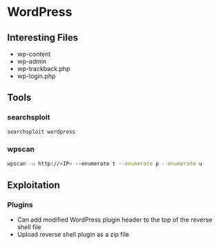 # WordPress

## Interesting Files

* wp-content
* wp-admin
* wp-trackback.php
* wp-login.php

## Tools

### searchsploit

```bash
searchsploit wordpress
```

### wpscan

```bash
wpscan -u http://<IP> --enumerate t --enumerate p --enumerate u
```

## Exploitation

### Plugins

* Can add modified WordPress plugin header to the top of the reverse shell file
* Upload reverse shell plugin as a zip file
